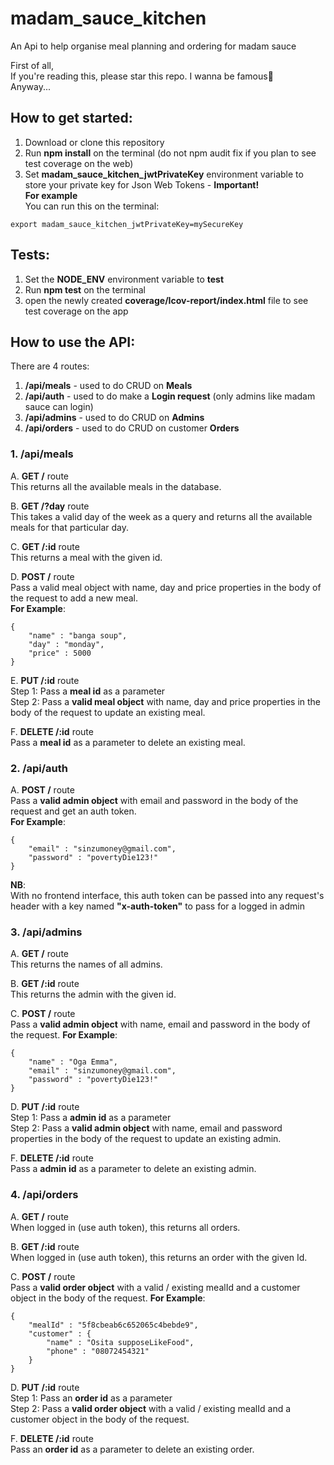 # madam_sauce_kitchen
An Api to help organise meal planning and ordering for madam sauce   

First of all,  
If you're reading this, please star this repo. I wanna be famous🥺  
Anyway...  

## How to get started:
1. Download or clone this repository
2. Run **npm install** on the terminal (do not npm audit fix if you plan to see test coverage on the web)  
3. Set **madam_sauce_kitchen_jwtPrivateKey** environment variable to store your private key for Json Web Tokens - **Important!**   
**For example**  
You can run this on the terminal:   
```
export madam_sauce_kitchen_jwtPrivateKey=mySecureKey
```

## Tests:
1. Set the **NODE_ENV** environment variable to **test**
2. Run **npm test** on the terminal
3. open the newly created **coverage/Icov-report/index.html** file to see test coverage on the app  

## How to use the API:  

There are 4 routes:  
1. **/api/meals** - used to do CRUD on **Meals**    
2. **/api/auth** - used to do make a **Login request** (only admins like madam sauce can login)
3. **/api/admins** - used to do CRUD on **Admins**  
4. **/api/orders** - used to do CRUD on customer **Orders**  

### 1. /api/meals
A. **GET /** route  
This returns all the available meals in the database.  

B. **GET /?day** route  
This takes a valid day of the week as a query and returns all the available meals for that particular day.  

C. **GET /:id** route  
This returns a meal with the given id.  

D. **POST /** route  
Pass a valid meal object with name, day and price properties in the body of the request to add a new meal.  
**For Example**:  
```
{  
    "name" : "banga soup",   
    "day" : "monday",  
    "price" : 5000  
}  
```

E. **PUT /:id** route  
Step 1: Pass a **meal id** as a parameter   
Step 2: Pass a **valid meal object** with name, day and price properties in the body of the request to update an existing meal.  

F. **DELETE /:id** route  
Pass a **meal id** as a parameter to delete an existing meal.  


### 2. /api/auth
A. **POST /** route  
Pass a **valid admin object** with email and password in the body of the request and get an auth token.  
**For Example**:  
```
{   
    "email" : "sinzumoney@gmail.com",  
    "password" : "povertyDie123!"  
}  
```

**NB**:   
With no frontend interface, this auth token can be passed into any request's header with a key named **"x-auth-token"** to pass for a logged in admin


### 3. /api/admins  
A. **GET /** route  
This returns the names of all admins.   

B. **GET /:id** route  
This returns the admin with the given id.   

C. **POST /** route  
Pass a **valid admin object** with name, email and password in the body of the request. 
**For Example**:  
```
{  
    "name" : "Oga Emma",   
    "email" : "sinzumoney@gmail.com",  
    "password" : "povertyDie123!"  
}  
```

D. **PUT /:id** route  
Step 1: Pass a **admin id** as a parameter   
Step 2: Pass a **valid admin object** with name, email and password properties in the body of the request to update an existing admin.  


F. **DELETE /:id** route  
Pass a **admin id** as a parameter to delete an existing admin.  


### 4. /api/orders  
A. **GET /** route  
When logged in (use auth token), this returns all orders.   

B. **GET /:id** route  
When logged in (use auth token), this returns an order with the given Id.  

C. **POST /** route  
Pass a **valid order object** with a valid / existing mealId and a customer object in the body of the request. 
**For Example**:  
```
{  
    "mealId" : "5f8cbeab6c652065c4bebde9",   
    "customer" : {
        "name" : "Osita supposeLikeFood",
        "phone" : "08072454321"
    } 
}  
```

D. **PUT /:id** route  
Step 1: Pass an **order id** as a parameter   
Step 2: Pass a **valid order object** with a valid / existing mealId and a customer object in the body of the request. 


F. **DELETE /:id** route  
Pass an **order id** as a parameter to delete an existing order.  

